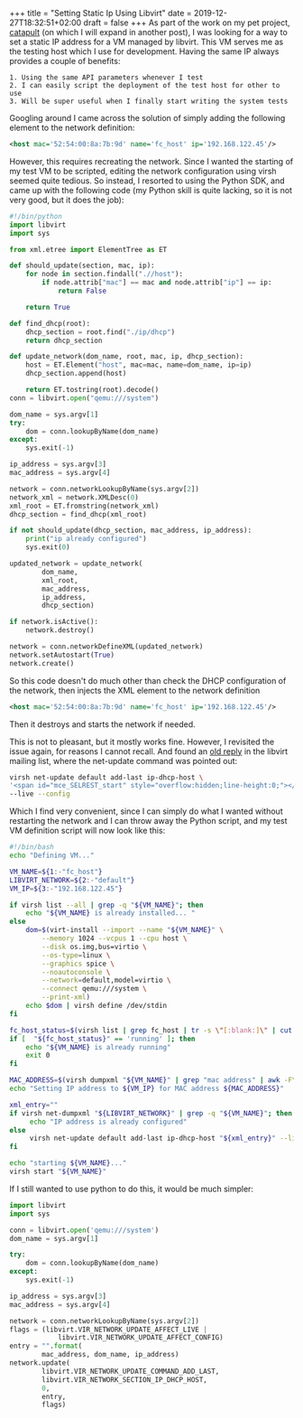 +++
title = "Setting Static Ip Using Libvirt"
date = 2019-12-27T18:32:51+02:00
draft = false
+++
As part of the work on my pet project, [catapult](https://github.com/PUMATeam/catapult) (on which I will expand in another post), I was looking for a way to set a static IP address for a VM managed by libvirt. This VM serves me as the testing host which I use for development. Having the same IP always provides a couple of benefits:

	1. Using the same API parameters whenever I test
	2. I can easily script the deployment of the test host for other to use
	3. Will be super useful when I finally start writing the system tests

Googling around I came across the solution of simply adding the following element to the network definition:

```xml
<host mac='52:54:00:8a:7b:9d' name='fc_host' ip='192.168.122.45'/>
```

However, this requires recreating the network. Since I wanted the starting of my test VM to be scripted, editing the network configuration using virsh seemed quite tedious. So instead, I resorted to using the Python SDK, and came up with the following code (my Python skill is quite lacking, so it is not very good, but it does the job):

```python
#!/bin/python
import libvirt
import sys

from xml.etree import ElementTree as ET

def should_update(section, mac, ip):
    for node in section.findall(".//host"):
        if node.attrib["mac"] == mac and node.attrib["ip"] == ip:
            return False

    return True

def find_dhcp(root):
    dhcp_section = root.find("./ip/dhcp")
    return dhcp_section

def update_network(dom_name, root, mac, ip, dhcp_section):
    host = ET.Element("host", mac=mac, name=dom_name, ip=ip)
    dhcp_section.append(host)

    return ET.tostring(root).decode()
conn = libvirt.open("qemu:///system")

dom_name = sys.argv[1]
try:
    dom = conn.lookupByName(dom_name)
except:
    sys.exit(-1)

ip_address = sys.argv[3]
mac_address = sys.argv[4]

network = conn.networkLookupByName(sys.argv[2])
network_xml = network.XMLDesc(0)
xml_root = ET.fromstring(network_xml)
dhcp_section = find_dhcp(xml_root)

if not should_update(dhcp_section, mac_address, ip_address):
    print("ip already configured")
    sys.exit(0)

updated_network = update_network(
        dom_name,
        xml_root,
        mac_address,
        ip_address,
        dhcp_section)

if network.isActive():
    network.destroy()

network = conn.networkDefineXML(updated_network)
network.setAutostart(True)
network.create()
```

So this code doesn't do much other than check the DHCP configuration of the network,  then injects the XML element to the network definition

```xml
<host mac='52:54:00:8a:7b:9d' name='fc_host' ip='192.168.122.45'/>
```

Then it destroys and starts the network if needed.

This is not to pleasant, but it mostly works fine. However, I revisited the issue again, for reasons I cannot recall. And found an <a href="https://www.redhat.com/archives/libvirt-users/2014-March/msg00110.html" target="_blank" rel="noopener">old reply</a> in the libvirt mailing list, where the net-update command was pointed out:

```bash
virsh net-update default add-last ip-dhcp-host \
'<span id="mce_SELREST_start" style="overflow:hidden;line-height:0;"></span>' \
--live --config
```
Which I find very convenient, since I can simply do what I wanted without restarting the network and I can throw away the Python script, and my test VM definition script will now look like this:

```bash
#!/bin/bash
echo "Defining VM..."

VM_NAME=${1:-"fc_host"}
LIBVIRT_NETWORK=${2:-"default"}
VM_IP=${3:-"192.168.122.45"}

if virsh list --all | grep -q "${VM_NAME}"; then
    echo "${VM_NAME} is already installed... "
else
    dom=$(virt-install --import --name "${VM_NAME}" \
        --memory 1024 --vcpus 1 --cpu host \
        --disk os.img,bus=virtio \
        --os-type=linux \
        --graphics spice \
        --noautoconsole \
        --network=default,model=virtio \
        --connect qemu:///system \
        --print-xml)
    echo $dom | virsh define /dev/stdin
fi

fc_host_status=$(virsh list | grep fc_host | tr -s \"[:blank:]\" | cut -d ' ' -f4)
if [  "${fc_host_status}" == 'running' ]; then
    echo "${VM_NAME} is already running"
    exit 0
fi

MAC_ADDRESS=$(virsh dumpxml "${VM_NAME}" | grep "mac address" | awk -F\' '{ print $2}')
echo "Setting IP address to ${VM_IP} for MAC address ${MAC_ADDRESS}"

xml_entry=""
if virsh net-dumpxml "${LIBVIRT_NETWORK}" | grep -q "${VM_NAME}"; then
     echo "IP address is already configured"
else
     virsh net-update default add-last ip-dhcp-host "${xml_entry}" --live --config
fi

echo "starting ${VM_NAME}..."
virsh start "${VM_NAME}"
```

If I still wanted to use python to do this, it would be much simpler:

```python
import libvirt
import sys

conn = libvirt.open('qemu:///system')
dom_name = sys.argv[1]

try:
    dom = conn.lookupByName(dom_name)
except:
    sys.exit(-1)

ip_address = sys.argv[3]
mac_address = sys.argv[4]

network = conn.networkLookupByName(sys.argv[2])
flags = (libvirt.VIR_NETWORK_UPDATE_AFFECT_LIVE |
            libvirt.VIR_NETWORK_UPDATE_AFFECT_CONFIG)
entry = "".format(
        mac_address, dom_name, ip_address)
network.update(
        libvirt.VIR_NETWORK_UPDATE_COMMAND_ADD_LAST,
        libvirt.VIR_NETWORK_SECTION_IP_DHCP_HOST,
        0,
        entry,
        flags)
```
